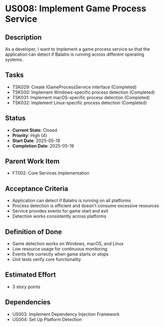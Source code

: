 # US008: Implement Game Process Service

## Description
As a developer, I want to implement a game process service so that the application can detect if Balatro is running across different operating systems.

## Tasks
- TSK029: Create IGameProcessService interface (Completed)
- TSK030: Implement Windows-specific process detection (Completed)
- TSK031: Implement macOS-specific process detection (Completed)
- TSK032: Implement Linux-specific process detection (Completed)

## Status
- **Current State**: Closed
- **Priority**: High (4)
- **Start Date**: 2025-05-19
- **Completion Date**: 2025-05-19

## Parent Work Item
- FT002: Core Services Implementation

## Acceptance Criteria
- Application can detect if Balatro is running on all platforms
- Process detection is efficient and doesn't consume excessive resources
- Service provides events for game start and exit
- Detection works consistently across platforms

## Definition of Done
- Game detection works on Windows, macOS, and Linux
- Low resource usage for continuous monitoring
- Events fire correctly when game starts or stops
- Unit tests verify core functionality

## Estimated Effort
- 3 story points

## Dependencies
- US003: Implement Dependency Injection Framework
- US004: Set Up Platform Detection
